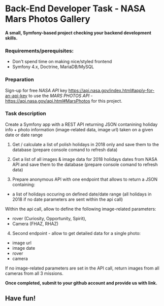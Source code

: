 # Back-End Developer Task -  NASA Mars Photos Gallery

**A small, Symfony-based project checking your backend development skills.** 



### Requirements/perequisites:
* Don't spend time on making nice/styled frontend
* Symfony 4.x, Doctrine, MariaDB/MySQL



### Preparation
Sign-up for free *NASA API* key https://api.nasa.gov/index.html#apply-for-an-api-key
to use the *MARS PHOTOS API* - https://api.nasa.gov/api.html#MarsPhotos for this project.






### Task description
Create a Symfony app with a REST API returning JSON contanining holiday info + photo information (image-related data, image url) taken on a given date or date range



1. Get / calculate a list of polish holidays in 2018 only and save them to the database (prepare console comand to refresh data)

2. Get a list of all images & image data for 2018 holidays dates from NASA API and save them to the database (prepare console comand to refresh data)

3. Prepare anonymous API with one endpoint that allows to return a JSON containing:

* a list of holidays occuring on defined date/date range (all holidays in 2018 if no date parameters are sent within the api call)

Within the api call, allow to define the following image-related parameters:
* rover (Curiosity, Opportunity, Spirit), 
* Camera (FHAZ, RHAZ)

4. Second endpoint - allow to get detailed data for a single photo:
* image url
* image date
* rover
* camera

If no image-related parameters are set in the API call, return images from all cameras from all 3 missions.




**Once completed, submit to your github account and provide us with link.**

## Have fun!
